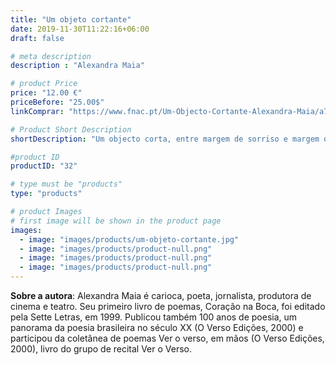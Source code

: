```yaml
---
title: "Um objeto cortante"
date: 2019-11-30T11:22:16+06:00
draft: false

# meta description
description : "Alexandra Maia"

# product Price
price: "12.00 €"
priceBefore: "25.00$"
linkComprar: "https://www.fnac.pt/Um-Objecto-Cortante-Alexandra-Maia/a7319834"

# Product Short Description
shortDescription: "Um objecto corta, entre margem de sorriso e margem de nervo, a nossa paz de ler sem sermos tocados. Aqui os objectos escritos, descritos, falados, propostos — tocam. E pode doer. — Ondjaki"

#product ID
productID: "32"

# type must be "products"
type: "products"

# product Images
# first image will be shown in the product page
images:
  - image: "images/products/um-objeto-cortante.jpg"
  - image: "images/products/product-null.png"
  - image: "images/products/product-null.png"
  - image: "images/products/product-null.png"
---
```


**Sobre a autora**: Alexandra Maia é carioca, poeta, jornalista, produtora de cinema e teatro. Seu primeiro livro de poemas, Coração na Boca, foi editado pela Sette Letras, em 1999. Publicou também 100 anos de poesia, um panorama da poesia brasileira no século XX (O Verso Edições, 2000) e participou da coletânea de poemas Ver o verso, em mãos (O Verso Edições, 2000), livro do grupo de recital Ver o Verso.